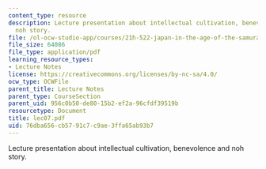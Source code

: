 ```yaml
---
content_type: resource
description: Lecture presentation about intellectual cultivation, benevolence and
  noh story.
file: /ol-ocw-studio-app/courses/21h-522-japan-in-the-age-of-the-samurai-history-and-film-fall-2006/76dba656cb5791c7c9ae3ffa65ab93b7_lec07.pdf
file_size: 64086
file_type: application/pdf
learning_resource_types:
- Lecture Notes
license: https://creativecommons.org/licenses/by-nc-sa/4.0/
ocw_type: OCWFile
parent_title: Lecture Notes
parent_type: CourseSection
parent_uid: 956c0b50-de80-15b2-ef2a-96cfdf39519b
resourcetype: Document
title: lec07.pdf
uid: 76dba656-cb57-91c7-c9ae-3ffa65ab93b7
---
```

Lecture presentation about intellectual cultivation, benevolence and noh story.